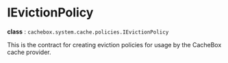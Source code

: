 # IEvictionPolicy

**class** : `cachebox.system.cache.policies.IEvictionPolicy`

This is the contract for creating eviction policies for usage by the CacheBox cache provider.

